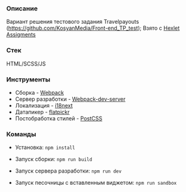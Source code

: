### **Описание**

Вариант решения тестового задания Travelpayouts (https://github.com/KosyanMedia/Front-end_TP_test);
Взято с [Hexlet Assigments](https://github.com/Hexlet/ru-test-assignments)

### **Стек**

HTML/SCSS/JS

### **Инструменты**

- Сборка - [Webpack](https://github.com/webpack/webpack)
- Сервер разработки - [Webpack-dev-server](https://github.com/webpack/webpack-dev-server)
- Локализация - [i18next](https://github.com/i18next/i18next)
- Датапикер - [flatpickr](https://github.com/flatpickr/flatpickr)
- Постобработка стилей - [PostCSS](https://github.com/postcss/postcss)

### **Команды**

- Установка: `npm install`

- Запуск сборки: `npm run build`

- Запуск сервера разработки: `npm run dev`

- Запуск песочницы с вставленным виджетом: `npm run sandbox`
